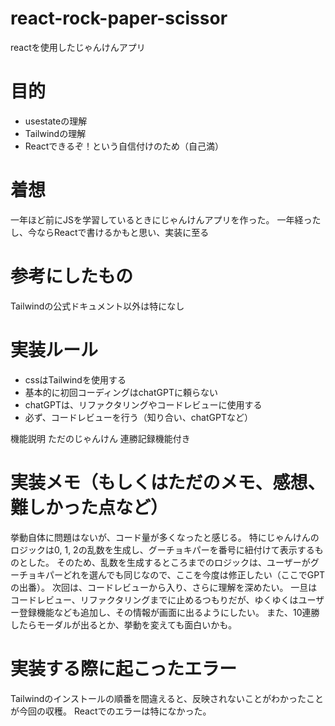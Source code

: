 # react-rock-paper-scissor

reactを使用したじゃんけんアプリ

# 目的
- usestateの理解
- Tailwindの理解
- Reactできるぞ！という自信付けのため（自己満）

# 着想
一年ほど前にJSを学習しているときにじゃんけんアプリを作った。
一年経ったし、今ならReactで書けるかもと思い、実装に至る

# 参考にしたもの
Tailwindの公式ドキュメント以外は特になし

# 実装ルール
- cssはTailwindを使用する
- 基本的に初回コーディングはchatGPTに頼らない
- chatGPTは、リファクタリングやコードレビューに使用する
- 必ず、コードレビューを行う（知り合い、chatGPTなど）

機能説明 
ただのじゃんけん
連勝記録機能付き

# 実装メモ（もしくはただのメモ、感想、難しかった点など） 
挙動自体に問題はないが、コード量が多くなったと感じる。
特にじゃんけんのロジックは0, 1, 2の乱数を生成し、グーチョキパーを番号に紐付けて表示するものとした。
そのため、乱数を生成するところまでのロジックは、ユーザーがグーチョキパーどれを選んでも同じなので、ここを今度は修正したい（ここでGPTの出番）。
次回は、コードレビューから入り、さらに理解を深めたい。
一旦はコードレビュー、リファクタリングまでに止めるつもりだが、ゆくゆくはユーザー登録機能なども追加し、その情報が画面に出るようにしたい。
また、10連勝したらモーダルが出るとか、挙動を変えても面白いかも。

# 実装する際に起こったエラー 
Tailwindのインストールの順番を間違えると、反映されないことがわかったことが今回の収穫。
Reactでのエラーは特になかった。
